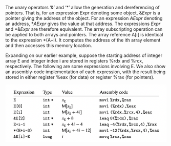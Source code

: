 The unary operators ‘&’ and ‘*’ allow the generation and dereferencing of pointers. That is, for an expression *Expr* denoting some object, &*Expr* is a pointer giving the address of the object. For an expression *AExpr* denoting an address, **AExpr* gives the value at that address. The expressions *Expr* and *&*Expr* are therefore equivalent. The array subscripting operation can be applied to both arrays and pointers. The array reference A[i] is identical to the expression *(A+i). It computes the address of the ith array element and then accesses this memory location.

Expanding on our earlier example, suppose the starting address of integer array E and integer index i are stored in registers %rdx and %rcx, respectively. The following are some expressions involving E. We also show an assembly-code implementation of each expression, with the result being stored in either register %eax (for data) or register %rax (for pointers).

![](1.png)